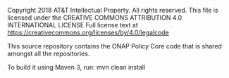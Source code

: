Copyright 2018 AT&T Intellectual Property. All rights reserved.
This file is licensed under the CREATIVE COMMONS ATTRIBUTION 4.0 INTERNATIONAL LICENSE
Full license text at https://creativecommons.org/licenses/by/4.0/legalcode

This source repository contains the ONAP Policy Core code that is shared amongst all the repositories.

To build it using Maven 3, run: mvn clean install
